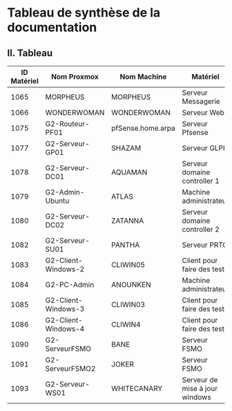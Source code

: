 # Tableau de synthèse de la documentation


## II. Tableau

| ID Matériel | Nom Proxmox         | Nom Machine       | Matériel | Statut de la doc d'installation               | Statut de la doc d'utilisation              
| ----------- | ------------------- | ----------------- | ------------ | ------------------- | ------------------------------ 
| 1065        | MORPHEUS            | MORPHEUS          | Serveur Messagerie   |   A jour [S07/S07_INSTALL.md](https://github.com/WildCodeSchool/TSSR-BDX-0924-P3-G2/blob/main/S07/S07_INSTALL.md)        |     A jour [S07/S07_USER_GUIDE.md](https://github.com/WildCodeSchool/TSSR-BDX-0924-P3-G2/blob/main/S07/S07_USER_GUIDE.md)                                    
| 1066        | WONDERWOMAN         | WONDERWOMAN       | Serveur Web    |           |                                                        
| 1075        | G2-Routeur-PF01     | pfSense.home.arpa | Serveur Pfsense          |    A jour [S04-06/S04-06_INSTALL.md](https://github.com/WildCodeSchool/TSSR-BDX-0924-P3-G2/blob/main/S04-06/S04-06_INSTALL.md)          |          A jour [S04-06/S04-06_USER_GUIDE.md](https://github.com/WildCodeSchool/TSSR-BDX-0924-P3-G2/blob/main/S04-06/S04-06_USER_GUIDE.md)
| 1077        | G2-Serveur-GP01     | SHAZAM            | Serveur GLPI          |     A jour [S01/S01_INSTALL.md](https://github.com/WildCodeSchool/TSSR-BDX-0924-P3-G2/blob/main/S01/S01_INSTALL.md)       |   A jour [S03/S03_USER_GUIDE.md](https://github.com/WildCodeSchool/TSSR-BDX-0924-P3-G2/blob/main/S03/S03_USER_GUIDE.md)                                             
| 1078        | G2-Serveur-DC01     | AQUAMAN           | Serveur domaine controller 1          | A jour [S01/S01_INSTALL.md](https://github.com/WildCodeSchool/TSSR-BDX-0924-P3-G2/blob/main/S01/S01_INSTALL.md)|         Inexistante                            
| 1079        | G2-Admin-Ubuntu     | ATLAS             | Machine administrateur      |            |                                               
| 1080        | G2-Serveur-DC02     | ZATANNA           | Serveur domaine controller 2      | A jour [S01/S01_INSTALL.md](https://github.com/WildCodeSchool/TSSR-BDX-0924-P3-G2/blob/main/S01/S01_INSTALL.md) |   Inexistante                                       
| 1082        | G2-Serveur-SU01     | PANTHA            | Serveur PRTG        | A jour [S04-06/S04-06_INSTALL.md](https://github.com/WildCodeSchool/TSSR-BDX-0924-P3-G2/blob/main/S04-06/S04-06_INSTALL.md)    |             A jour [S04-06/S04-06_USER_GUIDE.md](https://github.com/WildCodeSchool/TSSR-BDX-0924-P3-G2/blob/main/S04-06/S04-06_USER_GUIDE.md)                               
| 1083        | G2-Client-Windows-2 | CLIWIN05          | Client pour faire des tests         |           |                                                             
| 1084        | G2-PC-Admin         | ANOUNKEN          | Machine administrateur           |           |                                
| 1085        | G2-Client-Windows-3 | CLIWIN03          | Client pour faire des tests           |          |                                                              
| 1086        | G2-Client-Windows-4 | CLIWIN4           | Client pour faire des tests          |           |                                                       
| 1090        | G2-ServeurFSMO      | BANE              | Serveur FSMO          |  A jour [S08/S08_INSTALL.md](https://github.com/WildCodeSchool/TSSR-BDX-0924-P3-G2/blob/main/S08/S08_INSTALL.md) |        Inexistante                                              
| 1091        | G2-ServeurFSMO2     | JOKER             | Serveur FSMO          |  A jour [S08/S08_INSTALL.md](https://github.com/WildCodeSchool/TSSR-BDX-0924-P3-G2/blob/main/S08/S08_INSTALL.md) |      Inexistante                                                        
| 1093        | G2-Serveur-WS01     | WHITECANARY       | Serveur de mise à jour windows           | A jour [S08/S08_INSTALL.md](https://github.com/WildCodeSchool/TSSR-BDX-0924-P3-G2/blob/main/S08/S08_INSTALL.md)   |          A jour [S08/S08_USER_GUIDE.md](https://github.com/WildCodeSchool/TSSR-BDX-0924-P3-G2/blob/main/S08/S08_USER_GUIDE.md)                                           
